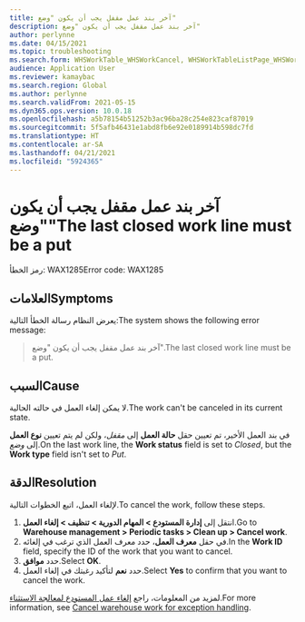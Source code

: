 ```yaml
---
title: آخر بند عمل مقفل يجب أن يكون "وضع"
description: آخر بند عمل مقفل يجب أن يكون "وضع"
author: perlynne
ms.date: 04/15/2021
ms.topic: troubleshooting
ms.search.form: WHSWorkTable_WHSWorkCancel, WHSWorkTableListPage_WHSWorkCancel
audience: Application User
ms.reviewer: kamaybac
ms.search.region: Global
ms.author: perlynne
ms.search.validFrom: 2021-05-15
ms.dyn365.ops.version: 10.0.18
ms.openlocfilehash: a5b78154b51252b3ac96ba28c254e823caf87019
ms.sourcegitcommit: 5f5afb46431e1abd8fb6e92e0189914b598dc7fd
ms.translationtype: HT
ms.contentlocale: ar-SA
ms.lasthandoff: 04/21/2021
ms.locfileid: "5924365"
---
```

# <a name="the-last-closed-work-line-must-be-a-put"></a><span data-ttu-id="b527a-103">آخر بند عمل مقفل يجب أن يكون "وضع"</span><span class="sxs-lookup"><span data-stu-id="b527a-103">The last closed work line must be a put</span></span>

<span data-ttu-id="b527a-104">رمز الخطأ: WAX1285</span><span class="sxs-lookup"><span data-stu-id="b527a-104">Error code: WAX1285</span></span>

## <a name="symptoms"></a><span data-ttu-id="b527a-105">العلامات</span><span class="sxs-lookup"><span data-stu-id="b527a-105">Symptoms</span></span>

<span data-ttu-id="b527a-106">يعرض النظام رسالة الخطأ التالية:</span><span class="sxs-lookup"><span data-stu-id="b527a-106">The system shows the following error message:</span></span>

> <span data-ttu-id="b527a-107">آخر بند عمل مقفل يجب أن يكون "وضع".</span><span class="sxs-lookup"><span data-stu-id="b527a-107">The last closed work line must be a put.</span></span>

## <a name="cause"></a><span data-ttu-id="b527a-108">السبب</span><span class="sxs-lookup"><span data-stu-id="b527a-108">Cause</span></span>

<span data-ttu-id="b527a-109">لا يمكن إلغاء العمل في حالته الحالية.</span><span class="sxs-lookup"><span data-stu-id="b527a-109">The work can't be canceled in its current state.</span></span>

<span data-ttu-id="b527a-110">في بند العمل الأخير، تم تعيين حقل **حالة العمل** إلى *مقفل*، ولكن لم يتم تعيين **نوع العمل** إلى *وضع*.</span><span class="sxs-lookup"><span data-stu-id="b527a-110">On the last work line, the **Work status** field is set to *Closed*, but the **Work type** field isn't set to *Put*.</span></span>

## <a name="resolution"></a><span data-ttu-id="b527a-111">الدقة</span><span class="sxs-lookup"><span data-stu-id="b527a-111">Resolution</span></span>

<span data-ttu-id="b527a-112">لإلغاء العمل، اتبع الخطوات التالية.</span><span class="sxs-lookup"><span data-stu-id="b527a-112">To cancel the work, follow these steps.</span></span>

1. <span data-ttu-id="b527a-113">انتقل إلى **إدارة المستودع \> المهام الدورية \> تنظيف \> إلغاء العمل**.</span><span class="sxs-lookup"><span data-stu-id="b527a-113">Go to **Warehouse management \> Periodic tasks \> Clean up \> Cancel work**.</span></span>
1. <span data-ttu-id="b527a-114">في حقل **معرف العمل**، حدد معرف العمل الذي ترغب في إلغائه.</span><span class="sxs-lookup"><span data-stu-id="b527a-114">In the **Work ID** field, specify the ID of the work that you want to cancel.</span></span>
1. <span data-ttu-id="b527a-115">حدد **موافق**.</span><span class="sxs-lookup"><span data-stu-id="b527a-115">Select **OK**.</span></span>
1. <span data-ttu-id="b527a-116">حدد **نعم** لتأكيد رغبتك في إلغاء العمل.</span><span class="sxs-lookup"><span data-stu-id="b527a-116">Select **Yes** to confirm that you want to cancel the work.</span></span>

<span data-ttu-id="b527a-117">لمزيد من المعلومات، راجع [إلغاء عمل المستودع لمعالجة الاستثناء](../../warehousing/cancel-warehouse-work.md).</span><span class="sxs-lookup"><span data-stu-id="b527a-117">For more information, see [Cancel warehouse work for exception handling](../../warehousing/cancel-warehouse-work.md).</span></span>
